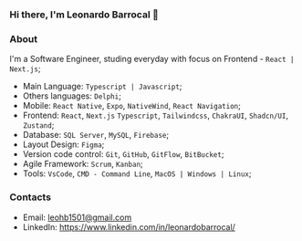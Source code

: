 ### Hi there, I'm Leonardo Barrocal 👋

### About
I'm a Software Engineer, studing everyday with focus on Frontend - `React | Next.js`;

- Main Language: `Typescript | Javascript`;
- Others languages: `Delphi`;
- Mobile: `React Native`, `Expo`, `NativeWind`, `React Navigation`;
- Frontend: `React`, `Next.js` `Typescript`, `Tailwindcss`, `ChakraUI`, `Shadcn/UI`, `Zustand`;
- Database: `SQL Server`, `MySQL`, `Firebase`;
- Layout Design: `Figma`;
- Version code control: `Git`, `GitHub`, `GitFlow`, `BitBucket`;
- Agile Framework: `Scrum`, `Kanban`;
- Tools: `VsCode`, `CMD - Command Line`, `MacOS | Windows | Linux`;

### Contacts

- Email: leohb1501@gmail.com
- LinkedIn: https://www.linkedin.com/in/leonardobarrocal/
